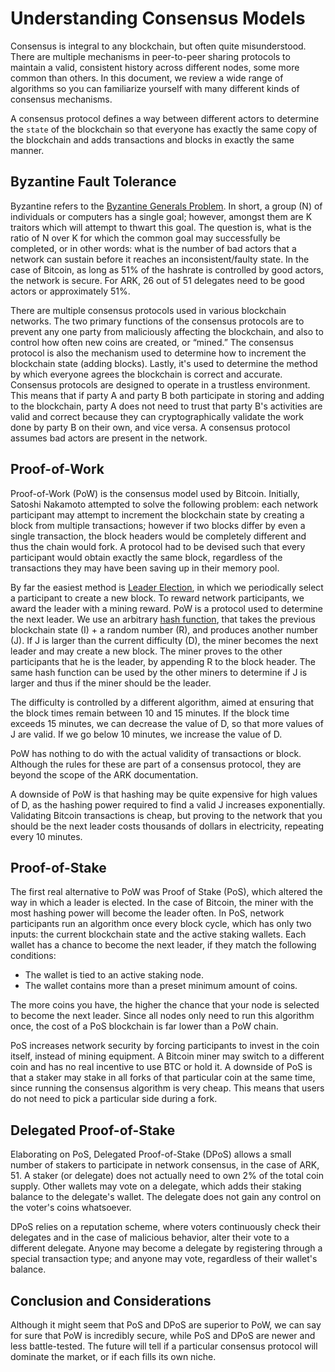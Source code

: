 # Understanding Consensus Models

Consensus is integral to any blockchain, but often quite misunderstood. There are multiple mechanisms in peer-to-peer sharing protocols to maintain a valid, consistent history across different nodes, some more common than others. In this document, we review a wide range of algorithms so you can familiarize yourself with many different kinds of consensus mechanisms.

A consensus protocol defines a way between different actors to determine the `state` of the blockchain so that everyone has exactly the same copy of the blockchain and adds transactions and blocks in exactly the same manner.

## Byzantine Fault Tolerance <a id="byzantine-fault-tolerance"></a>

Byzantine refers to the [Byzantine Generals Problem](https://en.wikipedia.org/wiki/Byzantine_fault). In short, a group \(N\) of individuals or computers has a single goal; however, amongst them are K traitors which will attempt to thwart this goal. The question is, what is the ratio of N over K for which the common goal may successfully be completed, or in other words: what is the number of bad actors that a network can sustain before it reaches an inconsistent/faulty state. In the case of Bitcoin, as long as 51% of the hashrate is controlled by good actors, the network is secure. For ARK, 26 out of 51 delegates need to be good actors or approximately 51%.

There are multiple consensus protocols used in various blockchain networks. The two primary functions of the consensus protocols are to prevent any one party from maliciously affecting the blockchain, and also to control how often new coins are created, or “mined.” The consensus protocol is also the mechanism used to determine how to increment the blockchain state \(adding blocks\). Lastly, it's used to determine the method by which everyone agrees the blockchain is correct and accurate. Consensus protocols are designed to operate in a trustless environment. This means that if party A and party B both participate in storing and adding to the blockchain, party A does not need to trust that party B's activities are valid and correct because they can cryptographically validate the work done by party B on their own, and vice versa. A consensus protocol assumes bad actors are present in the network.

## Proof-of-Work <a id="proof-of-work"></a>

Proof-of-Work \(PoW\) is the consensus model used by Bitcoin. Initially, Satoshi Nakamoto attempted to solve the following problem: each network participant may attempt to increment the blockchain state by creating a block from multiple transactions; however if two blocks differ by even a single transaction, the block headers would be completely different and thus the chain would fork. A protocol had to be devised such that every participant would obtain exactly the same block, regardless of the transactions they may have been saving up in their memory pool.

By far the easiest method is [Leader Election](https://en.wikipedia.org/wiki/Leader_election), in which we periodically select a participant to create a new block. To reward network participants, we award the leader with a mining reward. PoW is a protocol used to determine the next leader. We use an arbitrary [hash function](https://en.wikipedia.org/wiki/Hash_function), that takes the previous blockchain state \(I\) + a random number \(R\), and produces another number \(J\). If J is larger than the current difficulty \(D\), the miner becomes the next leader and may create a new block. The miner proves to the other participants that he is the leader, by appending R to the block header. The same hash function can be used by the other miners to determine if J is larger and thus if the miner should be the leader.

The difficulty is controlled by a different algorithm, aimed at ensuring that the block times remain between 10 and 15 minutes. If the block time exceeds 15 minutes, we can decrease the value of D, so that more values of J are valid. If we go below 10 minutes, we increase the value of D.

PoW has nothing to do with the actual validity of transactions or block. Although the rules for these are part of a consensus protocol, they are beyond the scope of the ARK documentation.

A downside of PoW is that hashing may be quite expensive for high values of D, as the hashing power required to find a valid J increases exponentially. Validating Bitcoin transactions is cheap, but proving to the network that you should be the next leader costs thousands of dollars in electricity, repeating every 10 minutes.

## Proof-of-Stake <a id="proof-of-stake"></a>

The first real alternative to PoW was Proof of Stake \(PoS\), which altered the way in which a leader is elected. In the case of Bitcoin, the miner with the most hashing power will become the leader often. In PoS, network participants run an algorithm once every block cycle, which has only two inputs: the current blockchain state and the active staking wallets. Each wallet has a chance to become the next leader, if they match the following conditions:

* The wallet is tied to an active staking node.
* The wallet contains more than a preset minimum amount of coins.

The more coins you have, the higher the chance that your node is selected to become the next leader. Since all nodes only need to run this algorithm once, the cost of a PoS blockchain is far lower than a PoW chain.

PoS increases network security by forcing participants to invest in the coin itself, instead of mining equipment. A Bitcoin miner may switch to a different coin and has no real incentive to use BTC or hold it. A downside of PoS is that a staker may stake in all forks of that particular coin at the same time, since running the consensus algorithm is very cheap. This means that users do not need to pick a particular side during a fork.

## Delegated Proof-of-Stake <a id="delegated-proof-of-stake"></a>

Elaborating on PoS, Delegated Proof-of-Stake \(DPoS\) allows a small number of stakers to participate in network consensus, in the case of ARK, 51. A staker \(or delegate\) does not actually need to own 2% of the total coin supply. Other wallets may vote on a delegate, which adds their staking balance to the delegate's wallet. The delegate does not gain any control on the voter's coins whatsoever.

DPoS relies on a reputation scheme, where voters continuously check their delegates and in the case of malicious behavior, alter their vote to a different delegate. Anyone may become a delegate by registering through a special transaction type; and anyone may vote, regardless of their wallet's balance.

## Conclusion and Considerations <a id="conclusion-and-considerations"></a>

Although it might seem that PoS and DPoS are superior to PoW, we can say for sure that PoW is incredibly secure, while PoS and DPoS are newer and less battle-tested. The future will tell if a particular consensus protocol will dominate the market, or if each fills its own niche.

